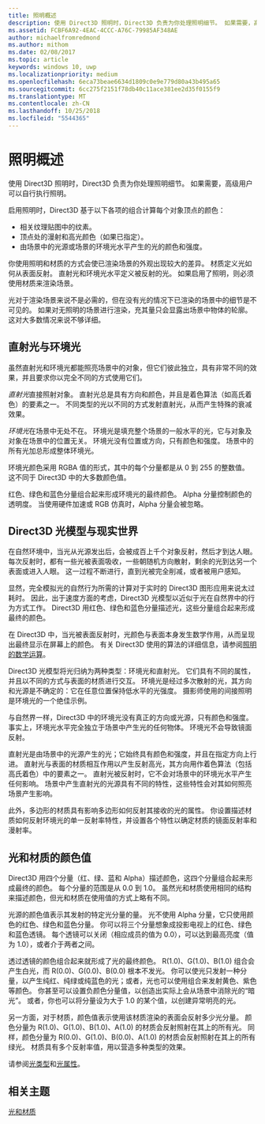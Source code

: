 ```yaml
---
title: 照明概述
description: 使用 Direct3D 照明时，Direct3D 负责为你处理照明细节。 如果需要，高级用户可以自行执行照明。
ms.assetid: FCBF6A92-4EAC-4CCC-A76C-79985AF348AE
author: michaelfromredmond
ms.author: mithom
ms.date: 02/08/2017
ms.topic: article
keywords: windows 10, uwp
ms.localizationpriority: medium
ms.openlocfilehash: 6eca73beae6634d1809c0e9e779d80a43b495a65
ms.sourcegitcommit: 6cc275f2151f78db40c11ace381ee2d35f0155f9
ms.translationtype: MT
ms.contentlocale: zh-CN
ms.lasthandoff: 10/25/2018
ms.locfileid: "5544365"
---
```

# <a name="lighting-overview"></a>照明概述

使用 Direct3D 照明时，Direct3D 负责为你处理照明细节。 如果需要，高级用户可以自行执行照明。

启用照明时，Direct3D 基于以下各项的组合计算每个对象顶点的颜色：

-   相关纹理贴图中的纹素。
-   顶点处的漫射和高光颜色（如果已指定）。
-   由场景中的光源或场景的环境光水平产生的光的颜色和强度。

你使用照明和材质的方式会使已渲染场景的外观出现较大的差异。 材质定义光如何从表面反射。 直射光和环境光水平定义被反射的光。 如果启用了照明，则必须使用材质来渲染场景。

光对于渲染场景来说不是必需的，但在没有光的情况下已渲染的场景中的细节是不可见的。 如果对无照明的场景进行渲染，充其量只会显露出场景中物体的轮廓。 这对大多数情况来说不够详细。

## <a name="span-iddirectlightvsambientlightspanspan-iddirectlightvsambientlightspandirect-light-vs-ambient-light"></a><span id="direct_light_vs._ambient_light"></span><span id="DIRECT_LIGHT_VS._AMBIENT_LIGHT"></span>直射光与环境光


虽然直射光和环境光都能照亮场景中的对象，但它们彼此独立，具有非常不同的效果，并且要求你以完全不同的方式使用它们。

*直射光*直接照射对象。 直射光总是具有方向和颜色，并且是着色算法（如高氏着色）的要素之一。 不同类型的光以不同的方式发射直射光，从而产生特殊的衰减效果。

*环境光*在场景中无处不在。 环境光是填充整个场景的一般水平的光，它与对象及对象在场景中的位置无关。 环境光没有位置或方向，只有颜色和强度。 场景中的所有光加总形成整体环境光。

环境光颜色采用 RGBA 值的形式，其中的每个分量都是从 0 到 255 的整数值。 这不同于 Direct3D 中的大多数颜色值。

红色、绿色和蓝色分量组合起来形成环境光的最终颜色。 Alpha 分量控制颜色的透明度。 当使用硬件加速或 RGB 仿真时，Alpha 分量会被忽略。

## <a name="span-iddirect3dlightmodelvsnaturespanspan-iddirect3dlightmodelvsnaturespandirect3d-light-model-vs-nature"></a><span id="direct3d_light_model_vs._nature"></span><span id="DIRECT3D_LIGHT_MODEL_VS._NATURE"></span>Direct3D 光模型与现实世界


在自然环境中，当光从光源发出后，会被成百上千个对象反射，然后才到达人眼。 每次反射时，都有一些光被表面吸收，一些朝随机方向散射，剩余的光到达另一个表面或进入人眼。 这一过程不断进行，直到光被完全削减，或者被用户感知。

显然，完全模拟光的自然行为所需的计算对于实时的 Direct3D 图形应用来说太过耗时。 因此，出于速度方面的考虑，Direct3D 光模型以近似于光在自然界中的行为方式工作。 Direct3D 用红色、绿色和蓝色分量描述光，这些分量组合起来形成最终的颜色。

在 Direct3D 中，当光被表面反射时，光颜色与表面本身发生数学作用，从而呈现出最终显示在屏幕上的颜色。 有关 Direct3D 使用的算法的详细信息，请参阅[照明的数学运算](mathematics-of-lighting.md)。

Direct3D 光模型将光归纳为两种类型：环境光和直射光。 它们具有不同的属性，并且以不同的方式与表面的材质进行交互。 环境光是经过多次散射的光，其方向和光源是不确定的：它在任意位置保持低水平的光强度。 摄影师使用的间接照明是环境光的一个绝佳示例。

与自然界一样，Direct3D 中的环境光没有真正的方向或光源，只有颜色和强度。 事实上，环境光水平完全独立于场景中产生光的任何物体。 环境光不会导致镜面反射。

直射光是由场景中的光源产生的光；它始终具有颜色和强度，并且在指定方向上行进。 直射光与表面的材质相互作用以产生反射高光，其方向用作着色算法（包括高氏着色）中的要素之一。 直射光被反射时，它不会对场景中的环境光水平产生任何影响。 场景中产生直射光的光源具有不同的特性，这些特性会对其如何照亮场景产生影响。

此外，多边形的材质具有影响多边形如何反射其接收的光的属性。 你设置描述材质如何反射环境光的单一反射率特性，并设置各个特性以确定材质的镜面反射率和漫射率。

## <a name="span-idcolorvaluesforlightsandmaterialsspanspan-idcolorvaluesforlightsandmaterialsspanspan-idcolorvaluesforlightsandmaterialsspancolor-values-for-lights-and-materials"></a><span id="Color_Values_for_Lights_and_Materials"></span><span id="color_values_for_lights_and_materials"></span><span id="COLOR_VALUES_FOR_LIGHTS_AND_MATERIALS"></span>光和材质的颜色值


Direct3D 用四个分量（红、绿、蓝和 Alpha）描述颜色，这四个分量组合起来形成最终的颜色。 每个分量的范围是从 0.0 到 1.0。 虽然光和材质使用相同的结构来描述颜色，但光和材质在使用值的方式上略有不同。

光源的颜色值表示其发射的特定光分量的量。 光不使用 Alpha 分量，它只使用颜色的红色、绿色和蓝色分量。 你可以将三个分量想象成投影电视上的红色、绿色和蓝色透镜。 每个透镜可以关闭（相应成员的值为 0.0），可以达到最高亮度（值为 1.0），或者介于两者之间。

透过透镜的颜色组合起来就形成了光的最终颜色。 R(1.0)、G(1.0)、B(1.0) 组合会产生白光，而 R(0.0)、G(0.0)、B(0.0) 根本不发光。 你可以使光只发射一种分量，以产生纯红、纯绿或纯蓝色的光；或者，光也可以使用组合来发射黄色、紫色等颜色。 你甚至可以设置负颜色分量值，以创造出实际上会从场景中消除光的“暗光”。 或者，你也可以将分量设为大于 1.0 的某个值，以创建异常明亮的光。

另一方面，对于材质，颜色值表示使用该材质渲染的表面会反射多少光分量。 颜色分量为 R(1.0)、G(1.0)、B(1.0)、A(1.0) 的材质会反射照射在其上的所有光。 同样，颜色分量为 R(0.0)、G(1.0)、B(0.0)、A(1.0) 的材质会反射照射在其上的所有绿光。 材质具有多个反射率值，用以营造多种类型的效果。

请参阅[光类型](light-types.md)和[光属性](light-properties.md)。

## <a name="span-idrelated-topicsspanrelated-topics"></a><span id="related-topics"></span>相关主题


[光和材质](lights-and-materials.md)

 

 




